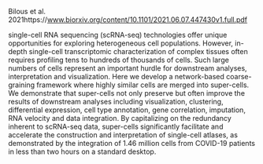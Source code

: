

Bilous et al. 2021https://www.biorxiv.org/content/10.1101/2021.06.07.447430v1.full.pdf

single-cell RNA sequencing (scRNA-seq) technologies offer unique opportunities 
for exploring heterogeneous cell populations. However, in-depth single-cell 
transcriptomic  characterization  of  complex  tissues  often  requires  profiling  tens  to 
hundreds of thousands of cells. Such large numbers of cells represent an important 
hurdle for downstream analyses, interpretation and visualization. Here we develop a 
network-based coarse-graining framework where highly similar cells are merged into 
super-cells. We demonstrate that super-cells not only preserve but often improve the 
results of downstream analyses including visualization, clustering, differential 
expression, cell type annotation, gene correlation, imputation, RNA velocity and data 
integration. By capitalizing on the redundancy inherent to scRNA-seq data, super-cells 
significantly facilitate and accelerate the construction and interpretation of single-cell 
atlases,  as  demonstrated  by  the  integration  of  1.46  million  cells  from  COVID-19 
patients in less than two hours on a standard desktop.

